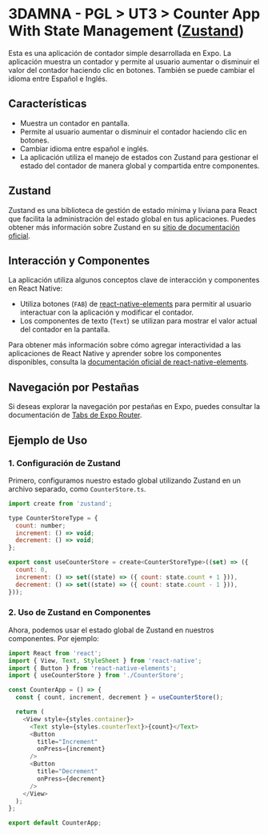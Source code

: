 # 3DAMNA - PGL > UT3 > Counter App With State Management ([Zustand](https://zustand-demo.pmnd.rs/))

Esta es una aplicación de contador simple desarrollada en Expo. La aplicación muestra un contador y permite al usuario aumentar o disminuir el valor del contador haciendo clic en botones. También se puede cambiar el idioma entre Español e Inglés.

## Características

- Muestra un contador en pantalla.
- Permite al usuario aumentar o disminuir el contador haciendo clic en botones.
- Cambiar idioma entre español e inglés.
- La aplicación utiliza el manejo de estados con Zustand para gestionar el estado del contador de manera global y compartida entre componentes.

## Zustand

Zustand es una biblioteca de gestión de estado mínima y liviana para React que facilita la administración del estado global en tus aplicaciones. Puedes obtener más información sobre Zustand en su [sitio de documentación oficial](https://github.com/pmndrs/zustand).

## Interacción y Componentes

La aplicación utiliza algunos conceptos clave de interacción y componentes en React Native:

- Utiliza botones (`FAB`) de [react-native-elements](https://reactnativeelements.com/) para permitir al usuario interactuar con la aplicación y modificar el contador.
- Los componentes de texto (`Text`) se utilizan para mostrar el valor actual del contador en la pantalla.

Para obtener más información sobre cómo agregar interactividad a las aplicaciones de React Native y aprender sobre los componentes disponibles, consulta la [documentación oficial de react-native-elements](https://reactnativeelements.com/docs/3.4.2/fab).

## Navegación por Pestañas

Si deseas explorar la navegación por pestañas en Expo, puedes consultar la documentación de [Tabs de Expo Router](https://docs.expo.dev/router/advanced/tabs/).

## Ejemplo de Uso

### 1. Configuración de Zustand

Primero, configuramos nuestro estado global utilizando Zustand en un archivo separado, como `CounterStore.ts`.

```javascript
import create from 'zustand';

type CounterStoreType = {
  count: number;
  increment: () => void;
  decrement: () => void;
};

export const useCounterStore = create<CounterStoreType>((set) => ({
  count: 0,
  increment: () => set((state) => ({ count: state.count + 1 })),
  decrement: () => set((state) => ({ count: state.count - 1 })),
}));
```

### 2. Uso de Zustand en Componentes

Ahora, podemos usar el estado global de Zustand en nuestros componentes. Por ejemplo:

```javascript
import React from 'react';
import { View, Text, StyleSheet } from 'react-native';
import { Button } from 'react-native-elements';
import { useCounterStore } from './CounterStore';

const CounterApp = () => {
  const { count, increment, decrement } = useCounterStore();

  return (
    <View style={styles.container}>
      <Text style={styles.counterText}>{count}</Text>
      <Button
        title="Increment"
        onPress={increment}
      />
      <Button
        title="Decrement"
        onPress={decrement}
      />
    </View>
  );
};

export default CounterApp;
